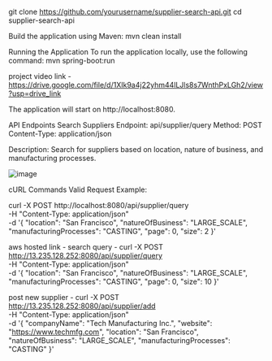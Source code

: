 
git clone https://github.com/yourusername/supplier-search-api.git
cd supplier-search-api

Build the application using Maven:
mvn clean install

Running the Application
To run the application locally, use the following command:
mvn spring-boot:run

project video link - https://drive.google.com/file/d/1XIk9a4j22yhm44lLJls8s7WnthPxLGh2/view?usp=drive_link

The application will start on http://localhost:8080.

API Endpoints
Search Suppliers
Endpoint: api/supplier/query
Method: POST
Content-Type: application/json

Description: Search for suppliers based on location, nature of business, and manufacturing processes.

![image](https://github.com/user-attachments/assets/14f4813b-36a5-498a-98c9-51289dea3024)

cURL Commands
Valid Request Example:

curl -X POST http://localhost:8080/api/supplier/query \
-H "Content-Type: application/json" \
-d '{
    "location": "San Francisco",
    "natureOfBusiness": "LARGE_SCALE",
    "manufacturingProcesses": "CASTING",
    "page": 0,
    "size": 2
}'

aws hosted link -
search query - 
curl -X POST http://13.235.128.252:8080/api/supplier/query \
-H "Content-Type: application/json" \
-d '{
    "location": "San Francisco",
    "natureOfBusiness": "LARGE_SCALE",
    "manufacturingProcesses": "CASTING",
    "page": 0,
    "size": 10
}'

post new supplier - 
curl -X POST http://13.235.128.252:8080/api/supplier/add \
-H "Content-Type: application/json" \
-d '{
    "companyName": "Tech Manufacturing Inc.",
    "website": "https://www.techmfg.com",
    "location": "San Francisco",
    "natureOfBusiness": "LARGE_SCALE",
    "manufacturingProcesses": "CASTING"
}'
